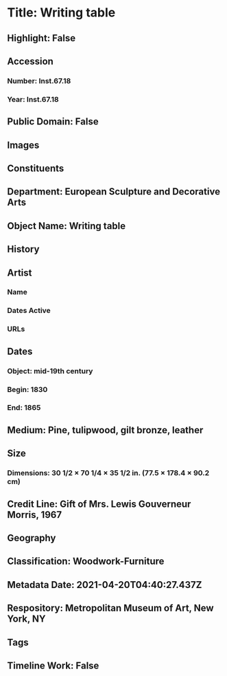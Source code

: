 # Title: Writing table
## Highlight: False
## Accession
### Number: Inst.67.18
### Year: Inst.67.18
## Public Domain: False
## Images
## Constituents
## Department: European Sculpture and Decorative Arts
## Object Name: Writing table
## History
## Artist
### Name
### Dates Active
### URLs
## Dates
### Object: mid-19th century
### Begin: 1830
### End: 1865
## Medium: Pine, tulipwood, gilt bronze, leather
## Size
### Dimensions: 30 1/2 × 70 1/4 × 35 1/2 in. (77.5 × 178.4 × 90.2 cm)
## Credit Line: Gift of Mrs. Lewis Gouverneur Morris, 1967
## Geography
## Classification: Woodwork-Furniture
## Metadata Date: 2021-04-20T04:40:27.437Z
## Respository: Metropolitan Museum of Art, New York, NY
## Tags
## Timeline Work: False